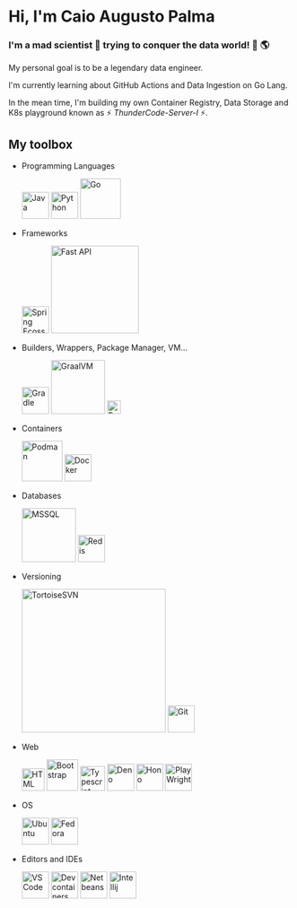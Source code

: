 # Hi, I'm Caio Augusto Palma 

### I'm a mad scientist 🧪 trying to conquer the data world! 💾 🌎

My personal goal is to be a legendary data engineer.

I'm currently learning about GitHub Actions and Data Ingestion on Go Lang.

In the mean time, I'm building my own Container Registry, Data Storage and K8s playground known as ⚡ *ThunderCode-Server-I* ⚡.


## My toolbox

- Programming Languages

  <img src="https://github.com/caiopalma/caiopalma/assets/140276412/849d66f9-84f0-4245-981e-7cd996e3ca66)" alt="Java" width="48"/>
  
  <img src="https://github.com/caiopalma/caiopalma/assets/140276412/983e30c8-0963-4bbe-8035-53db285cf4fb" alt="Python" width="48"/>
  
  <img src="https://github.com/caiopalma/caiopalma/assets/140276412/3e5fad47-7d6b-4d0c-8d96-aa9ac1b1c5ca" alt="Go" width="72"/>

- Frameworks

  <img src="https://github.com/caiopalma/caiopalma/assets/140276412/bd4078c1-2af5-47d4-89d5-8be10dcbb54c" alt="Spring Ecossystem" width="48"/>
  
  <img src="https://github.com/caiopalma/caiopalma/assets/140276412/c98599d1-822b-4242-93c7-6b2aa2e132fe" alt="Fast API " width="156"/>

- Builders, Wrappers, Package Manager, VM...

  <img src="https://github.com/caiopalma/caiopalma/assets/140276412/0163a23a-0f72-477b-b2ef-90d72610b970" alt="Gradle" width="48"/>
  
  <img src="https://github.com/caiopalma/caiopalma/assets/140276412/21999b8a-6b3e-4e9a-b6f6-fed3e590afec" alt="GraalVM" width="96"/>

  <img src="https://github.com/caiopalma/caiopalma/assets/140276412/02c9a86f-02c2-4a96-b411-440cea9da8dc" alt="Poetry" width="24"/>

- Containers

  <img src="https://github.com/caiopalma/caiopalma/assets/140276412/e5f1d214-d032-4782-9db0-8842ff14341e" alt="Podman" width="72"/>
  
  <img src="https://github.com/caiopalma/caiopalma/assets/140276412/c2e8d20c-182b-40ef-bc41-ad49b9cdcb52" alt="Docker" width="48"/>
  
- Databases

  <img src="https://github.com/caiopalma/caiopalma/assets/140276412/79d6dcb1-d853-48f3-87c0-ce27168d4a7b" alt="MSSQL" width="96"/>

  <img src="https://github.com/caiopalma/caiopalma/assets/140276412/eed68c3b-54e9-4569-bc89-b71714226eae" alt="Redis" width="48"/>
 
- Versioning

  <img src="https://github.com/caiopalma/caiopalma/assets/140276412/e14042e1-0431-4b56-8b64-ba108b4026fd" alt="TortoiseSVN" width="256"/>

  <img src="https://github.com/caiopalma/caiopalma/assets/140276412/3489b057-bfd6-4280-bfc8-cb7f7345d93c" alt="Git" width="48"/>

- Web

  <img src="https://github.com/caiopalma/caiopalma/assets/140276412/9064cdf8-bafc-4e34-bd0f-39fe98d107d3" alt="HTML" width="40"/>
  
  <img src="https://github.com/caiopalma/caiopalma/assets/140276412/d590f458-0e9d-4c24-9386-37237378d03d" alt="Bootstrap" width="56"/>

  <img src="https://github.com/caiopalma/caiopalma/assets/140276412/5a50b38b-4120-43ee-b13b-145b1d8999dd" alt="Typescript" width="44"/>

  <img src="https://github.com/caiopalma/caiopalma/assets/140276412/c81876a6-9b43-45fc-8193-df84ba095057" alt="Deno" width="48"/>

  <img src="https://github.com/caiopalma/caiopalma/assets/140276412/a7000922-ba19-4cb9-a02e-d77559382c50" alt="Hono" width="48"/>
  
  <img src="https://github.com/caiopalma/caiopalma/assets/140276412/1dba1165-6f68-4d31-b72c-734bfc699780" alt="PlayWright" width="48"/>

- OS
  
  <img src="https://github.com/caiopalma/caiopalma/assets/140276412/eff24bbe-4fd5-4822-9a2d-bf0cde568192" alt="Ubuntu" width="48"/>

  <img src="https://github.com/caiopalma/caiopalma/assets/140276412/1550b5f9-70b4-413c-b5e0-71ad8fdbf918" alt="Fedora" width="48"/>

- Editors and IDEs

  <img src="https://github.com/caiopalma/caiopalma/assets/140276412/9a616edf-a7de-499f-bd91-271b4ed2abb3" alt="VSCode" width="48"/>

  <img src="https://github.com/caiopalma/caiopalma/assets/140276412/23ff9680-b869-4f72-aa5b-0d8f91d0cb6d" alt="Devcontainers" width="48"/>

  <img src="https://github.com/caiopalma/caiopalma/assets/140276412/88fe75b6-f8da-4163-a67d-a32562b93c6d" alt="Netbeans" width="48"/>

  <img src="https://github.com/caiopalma/caiopalma/assets/140276412/48717e6b-ca11-4ae3-8c78-5928e3ecfa2f" alt="Intellij" width="48"/>


  
  



